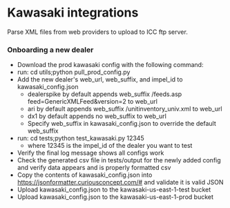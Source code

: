 # Kawasaki integrations
Parse XML files from web providers to upload to ICC ftp server.

### Onboarding a new dealer
- Download the prod kawasaki config with the following command:
- run: cd utils;python pull_prod_config.py
- Add the new dealer's web_url, web_suffix, and impel_id to kawasaki_config.json
    - dealerspike by default appends web_suffix /feeds.asp feed=GenericXMLFeed&version=2 to web_url
    - ari by default appends web_suffix /unitinventory_univ.xml to web_url
    - dx1 by default appends no web_suffix to web_url
    - Specify web_suffix in kawasaki_config.json to override the default web_suffix
- run: cd tests;python test_kawasaki.py 12345
    - where 12345 is the impel_id of the dealer you want to test
- Verify the final log message shows all configs work
- Check the generated csv file in tests/output for the newly added config and verify data appears and is properly formatted csv
- Copy the contents of kawasaki_config.json into https://jsonformatter.curiousconcept.com/# and validate it is valid JSON
- Upload kawasaki_config.json to the kawasaki-us-east-1-test bucket
- Upload kawasaki_config.json to the kawasaki-us-east-1-prod bucket
